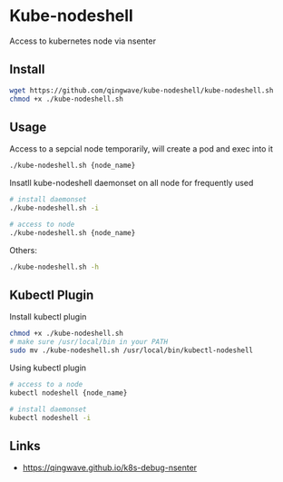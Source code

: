 # Kube-nodeshell
Access to kubernetes node via nsenter

## Install
```bash
wget https://github.com/qingwave/kube-nodeshell/kube-nodeshell.sh
chmod +x ./kube-nodeshell.sh
```

## Usage
Access to a sepcial node temporarily, will create a pod and exec into it
```bash
./kube-nodeshell.sh {node_name}
```

Insatll kube-nodeshell daemonset on all node for frequently used
```bash
# install daemonset
./kube-nodeshell.sh -i

# access to node
./kube-nodeshell.sh {node_name}
```

Others:
```bash
./kube-nodeshell.sh -h
```

## Kubectl Plugin
Install kubectl plugin
```bash
chmod +x ./kube-nodeshell.sh
# make sure /usr/local/bin in your PATH
sudo mv ./kube-nodeshell.sh /usr/local/bin/kubectl-nodeshell
```

Using kubectl plugin
```bash
# access to a node
kubectl nodeshell {node_name}

# install daemonset
kubectl nodeshell -i
```

## Links
- https://qingwave.github.io/k8s-debug-nsenter
